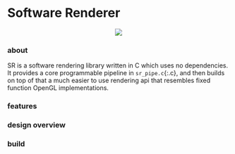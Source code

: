 # Software Renderer

<p align="center">
  <img src="https://user-images.githubusercontent.com/8971799/189614240-9449b3fe-372d-4796-8f32-3b13309ca629.png" />
</p>

### about
SR is a software rendering library written in C which uses no dependencies.  It provides a core programmable pipeline in `sr_pipe.c`{:.c}, and then builds on top of that a much easier to use rendering api that resembles fixed function OpenGL implementations.

### features

### design overview

### build
